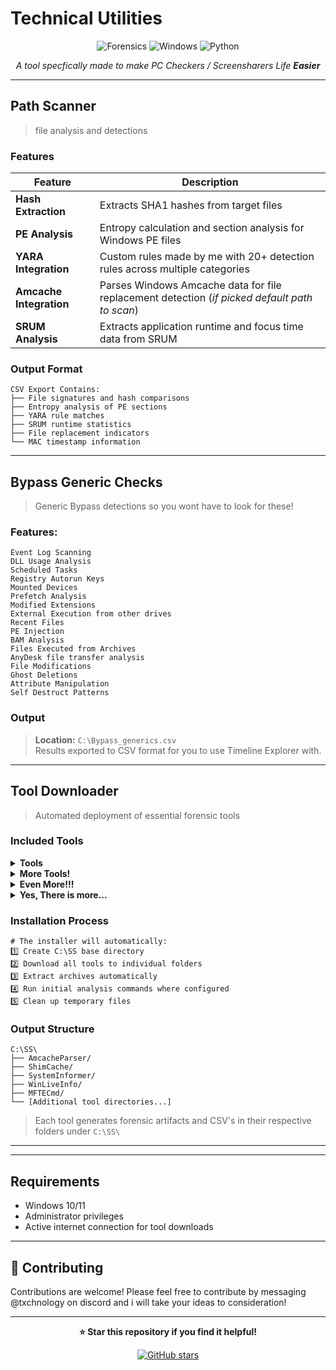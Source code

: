 # Technical Utilities

<div align="center">

![Forensics](https://img.shields.io/badge/Type-Forensics-red?style=for-the-badge)
![Windows](https://img.shields.io/badge/Platform-Windows-blue?style=for-the-badge)
![Python](https://img.shields.io/badge/Python-3.8+-green?style=for-the-badge)

*A tool specfically made to make PC Checkers / Screensharers Life **Easier***

</div>

---

## Path Scanner

> file analysis and detections

### Features

| Feature | Description |
|---------|-------------|
| **Hash Extraction** | Extracts SHA1 hashes from target files |
| **PE Analysis** | Entropy calculation and section analysis for Windows PE files |
| **YARA Integration** | Custom rules made by me with 20+ detection rules across multiple categories |
| **Amcache Integration** | Parses Windows Amcache data for file replacement detection (*if picked default path to scan*)|
| **SRUM Analysis** | Extracts application runtime and focus time data from SRUM |

### Output Format
```
CSV Export Contains:
├── File signatures and hash comparisons
├── Entropy analysis of PE sections  
├── YARA rule matches
├── SRUM runtime statistics
├── File replacement indicators
└── MAC timestamp information
```

---

## Bypass Generic Checks

> Generic Bypass detections so you wont have to look for these!

### Features:
```
Event Log Scanning
DLL Usage Analysis  
Scheduled Tasks
Registry Autorun Keys
Mounted Devices
Prefetch Analysis
Modified Extensions
External Execution from other drives
Recent Files
PE Injection
BAM Analysis
Files Executed from Archives
AnyDesk file transfer analysis
File Modifications
Ghost Deletions
Attribute Manipulation
Self Destruct Patterns
```

### Output
> **Location:** `C:\Bypass_generics.csv`  
> Results exported to CSV format for you to use Timeline Explorer with.

---

## Tool Downloader

> Automated deployment of essential forensic tools

### Included Tools

<details>
<summary><strong>Tools</strong></summary>

- **AmcacheParser**
- **ShimCache**
- **System Informer**
- **WinLiveInfo**
- **MFTECmd**
- **USNHelper**
- **PECmd**
- **JournalTrace**
- **RegistryExplorer**
- **RECmd**

</details>

<details>
<summary><strong>More Tools!</strong></summary>

- **BAMParser**
- **Hayabusa**
- **SrumECmd**
- **WxTCmd**
- **Detect It Easy (DIE)**
- **ExeInfoPE**
- **bstrings**
- **PrefetchParser**

</details>

<details>
<summary><strong>Even More!!!</strong></summary>

- **ProcessParser**
- **PathsParser**
- **ReplaceParser**
- **PcaSvcExecuted**
- **Everything**
- **HxD**

</details>

<details>
<summary><strong>Yes, There is more...</strong></summary>

- **JumpListExplorer**
- **TimelineExplorer**
- **UsbDeview**
- **AlternateStreamView**
- **WinPrefetchView**
- **RAMDumpExplorer**
- **Velociraptor**

</details>

### Installation Process
```
# The installer will automatically:
1️⃣ Create C:\SS base directory
2️⃣ Download all tools to individual folders  
3️⃣ Extract archives automatically
4️⃣ Run initial analysis commands where configured
5️⃣ Clean up temporary files
```

### Output Structure
```
C:\SS\
├── AmcacheParser/
├── ShimCache/
├── SystemInformer/
├── WinLiveInfo/
├── MFTECmd/
└── [Additional tool directories...]
```

> Each tool generates forensic artifacts and CSV's in their respective folders under `C:\SS\`

---

---

## Requirements

- Windows 10/11
- Administrator privileges
- Active internet connection for tool downloads
---

## 🤝 Contributing

Contributions are welcome! Please feel free to contribute by messaging @txchnology on discord and i will take your ideas to consideration!

---

<div align="center">

**⭐ Star this repository if you find it helpful!**

[![GitHub stars](https://img.shields.io/github/stars/yourusername/forensic-toolkit-suite?style=social)](https://github.com/yourusername/forensic-toolkit-suite/stargazers)

</div>
